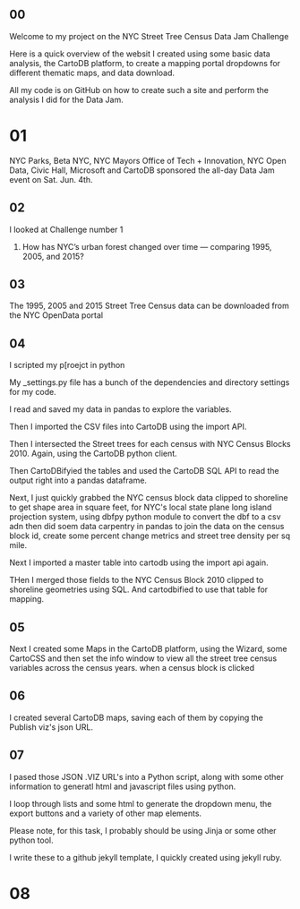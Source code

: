 ## 00 

Welcome to my project on the NYC Street Tree Census   Data Jam Challenge

Here is a quick overview of the websit I created using some basic data analysis, the CartoDB platform, to create a mapping portal dropdowns for different thematic maps, and data download. 

All my code is on GitHub on how to create such a site and perform the analysis I did for the Data Jam. 

# 01

NYC Parks, Beta NYC, NYC Mayors Office of Tech + Innovation, NYC Open Data, Civic Hall, Microsoft and CartoDB sponsored the all-day Data Jam event on Sat. Jun. 4th.  

## 02 

I looked at Challenge number 1

1. How has NYC’s urban forest changed over time — comparing 1995, 2005, and 2015?

## 03

The 1995, 2005 and 2015 Street Tree Census data can be downloaded from the NYC OpenData portal

## 04

I scripted my p[roejct in python 

My _settings.py file has a bunch of the dependencies and directory settings for my code. 

I read and saved my data in pandas to explore the variables.

Then I imported the CSV files into CartoDB using the import API. 

Then I intersected the Street trees for each census with NYC Census Blocks 2010. Again, using the CartoDB python client. 

Then CartoDBifyied the tables and used the CartoDB SQL API to read the output right into a pandas dataframe. 

Next, I just quickly grabbed the NYC census block data clipped to shoreline to get shape area in square feet, for NYC's local state plane long island projection system, using dbfpy python module to convert the dbf to a csv adn then did soem data carpentry in pandas to join the data on the census block id, create some percent change metrics and street tree density per sq mile.

Next I imported a master table into cartodb using the import api again. 

THen I merged those fields to the NYC Census Block 2010 clipped to shoreline geometries using SQL. And cartodbified to use that table for mapping. 

## 05

Next I created some Maps in the CartoDB platform, using the Wizard, some CartoCSS and then set the info window to view all the street tree census variables across the census years. when a census block is clicked

## 06

I created several CartoDB maps, saving each of them by copying the Publish viz's json URL. 

## 07 

I pased those JSON .VIZ URL's into a Python script, along with some other information to generatl html and javascript files using python. 

I loop through lists and some html to generate the dropdown menu, the export buttons and a variety of other map elements. 


Please note, for this task, I probably should be using Jinja or some other python tool. 

I write these to a github jekyll template, I quickly created using jekyll ruby. 

# 08 




 

